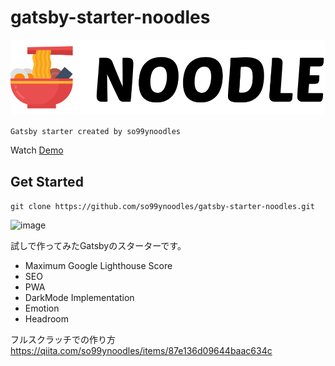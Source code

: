 # gatsby-starter-noodles
![banner](./static/logo/banner.png)

`Gatsby starter created by so99ynoodles`

Watch <a href="https://gatsby-starter-noodles.netlify.com/">Demo</a>

## Get Started

`git clone https://github.com/so99ynoodles/gatsby-starter-noodles.git`

![image](https://user-images.githubusercontent.com/46433895/62435151-21a50e80-b776-11e9-90f8-3dbdfa4f45dc.png)

試しで作ってみたGatsbyのスターターです。

- Maximum Google Lighthouse Score
- SEO
- PWA
- DarkMode Implementation
- Emotion
- Headroom

フルスクラッチでの作り方
https://qiita.com/so99ynoodles/items/87e136d09644baac634c
